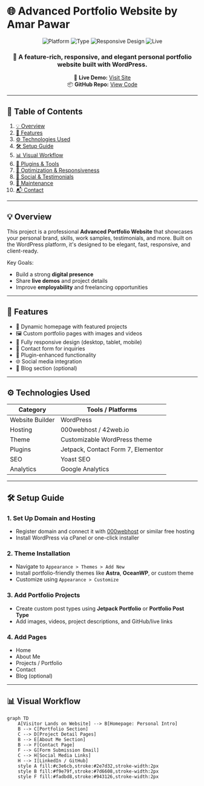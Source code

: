 # 🌐 Advanced Portfolio Website by Amar Pawar

<div align="center">

<img src="https://img.shields.io/badge/Platform-WordPress-blue.svg" alt="Platform">
<img src="https://img.shields.io/badge/Type-Portfolio-green.svg" alt="Type">
<img src="https://img.shields.io/badge/Responsive-Design-critical.svg" alt="Responsive Design">
<img src="https://img.shields.io/badge/Status-Live-brightgreen.svg" alt="Live">

<h3>🎨 A feature-rich, responsive, and elegant personal portfolio website built with WordPress.</h3>

🔗 <strong>Live Demo:</strong> [Visit Site](https://amarportfolio.42web.io/?i=2)  
📦 <strong>GitHub Repo:</strong> [View Code](https://github.com/amarcoder01/advance-portfolio-website-By-Amar-P-No-3)

</div>

---

## 📌 Table of Contents

1. [💡 Overview](#-overview)  
2. [🚀 Features](#-features)  
3. [⚙️ Technologies Used](#️-technologies-used)  
4. [🛠️ Setup Guide](#️-setup-guide)  
5. [📊 Visual Workflow](#-visual-workflow)  
6. [🧩 Plugins & Tools](#-plugins--tools)  
7. [📱 Optimization & Responsiveness](#-optimization--responsiveness)  
8. [📢 Social & Testimonials](#-social--testimonials)  
9. [🔄 Maintenance](#-maintenance)  
10. [📬 Contact](#-contact)

---

## 💡 Overview

This project is a professional **Advanced Portfolio Website** that showcases your personal brand, skills, work samples, testimonials, and more. Built on the WordPress platform, it's designed to be elegant, fast, responsive, and client-ready.

Key Goals:
- Build a strong **digital presence**
- Share **live demos** and project details
- Improve **employability** and freelancing opportunities

---

## 🚀 Features

- 🎯 Dynamic homepage with featured projects
- 🖼️ Custom portfolio pages with images and videos
- 📱 Fully responsive design (desktop, tablet, mobile)
- 📇 Contact form for inquiries
- 🧩 Plugin-enhanced functionality
- 🌐 Social media integration
- 📝 Blog section (optional)

---

## ⚙️ Technologies Used

| Category           | Tools / Platforms                  |
|--------------------|------------------------------------|
| Website Builder    | WordPress                          |
| Hosting            | 000webhost / 42web.io              |
| Theme              | Customizable WordPress theme       |
| Plugins            | Jetpack, Contact Form 7, Elementor |
| SEO                | Yoast SEO                          |
| Analytics          | Google Analytics                   |

---

## 🛠️ Setup Guide

### 1. Set Up Domain and Hosting
- Register domain and connect it with [000webhost](https://www.000webhost.com/) or similar free hosting
- Install WordPress via cPanel or one-click installer

### 2. Theme Installation
- Navigate to `Appearance > Themes > Add New`
- Install portfolio-friendly themes like **Astra**, **OceanWP**, or custom theme
- Customize using `Appearance > Customize`

### 3. Add Portfolio Projects
- Create custom post types using **Jetpack Portfolio** or **Portfolio Post Type**
- Add images, videos, project descriptions, and GitHub/live links

### 4. Add Pages
- Home
- About Me
- Projects / Portfolio
- Contact
- Blog (optional)

---

## 📊 Visual Workflow

```mermaid
graph TD
    A[Visitor Lands on Website] --> B[Homepage: Personal Intro]
    B --> C[Portfolio Section]
    C --> D[Project Detail Pages]
    B --> E[About Me Section]
    B --> F[Contact Page]
    F --> G[Form Submission Email]
    C --> H[Social Media Links]
    H --> I[LinkedIn / GitHub]
    style A fill:#c3e6cb,stroke:#2e7d32,stroke-width:2px
    style B fill:#f9e79f,stroke:#7d6608,stroke-width:2px
    style F fill:#fadbd8,stroke:#943126,stroke-width:2px
